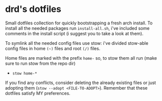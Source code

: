 # drd's dotfiles

Small dotfiles collection for quickly bootstrapping a fresh arch install.
To install all the needed packages run `install-all.sh`, i've included some comments in the install script (i suggest you to take a look at them).

To symlink all the needed config files use stow: i've divided stow-able config files in home `(~)` files and root `(/)` files.

Home files are marked with the prefix `home-` so, to stow them all run (make sure to run stow from the repo dir)
  - `stow home-*` 

If you find any conflicts, consider deleting the already existing files or just adopting them (`stow --adopt <FILE-TO-ADOPT>`). Remember that these dotfiles satisfy MY preferences.
